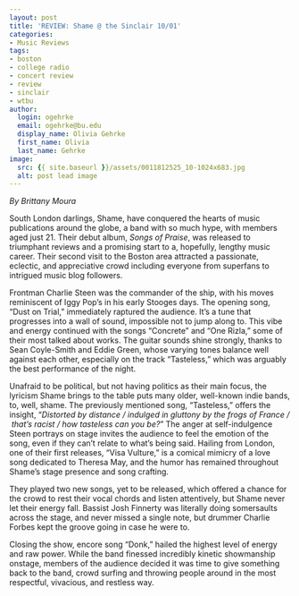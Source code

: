 ```yaml
---
layout: post
title: 'REVIEW: Shame @ the Sinclair 10/01'
categories:
- Music Reviews
tags:
- boston
- college radio
- concert review
- review
- sinclair
- wtbu
author:
  login: ogehrke
  email: ogehrke@bu.edu
  display_name: Olivia Gehrke
  first_name: Olivia
  last_name: Gehrke
image:
  src: {{ site.baseurl }}/assets/0011812525_10-1024x683.jpg
  alt: post lead image
---
```


_By Brittany Moura_

South London darlings, Shame, have conquered the hearts of music publications around the globe, a band with so much hype, with members aged just 21. Their debut album, _Songs of Praise_, was released to triumphant reviews and a promising start to a, hopefully, lengthy music career. Their second visit to the Boston area attracted a passionate, eclectic, and appreciative crowd including everyone from superfans to intrigued music blog followers.

Frontman Charlie Steen was the commander of the ship, with his moves reminiscent of Iggy Pop’s in his early Stooges days. The opening song, “Dust on Trial,” immediately raptured the audience. It’s a tune that progresses into a wall of sound, impossible not to jump along to. This vibe and energy continued with the songs “Concrete” and “One Rizla,” some of their most talked about works. The guitar sounds shine strongly, thanks to Sean Coyle-Smith and Eddie Green, whose varying tones balance well against each other, especially on the track “Tasteless,” which was arguably the best performance of the night.

Unafraid to be political, but not having politics as their main focus, the lyricism Shame brings to the table puts many older, well-known indie bands, to, well, shame. The previously mentioned song, “Tasteless,” offers the insight, “_Distorted by distance / indulged in gluttony by the frogs of France /  that’s racist / how tasteless can you be?_” The anger at self-indulgence Steen portrays on stage invites the audience to feel the emotion of the song, even if they can’t relate to what’s being said. Hailing from London, one of their first releases, “Visa Vulture,” is a comical mimicry of a love song dedicated to Theresa May, and the humor has remained throughout Shame’s stage presence and song crafting.

They played two new songs, yet to be released, which offered a chance for the crowd to rest their vocal chords and listen attentively, but Shame never let their energy fall. Bassist Josh Finnerty was literally doing somersaults across the stage, and never missed a single note, but drummer Charlie Forbes kept the groove going in case he were to.

Closing the show, encore song “Donk,” hailed the highest level of energy and raw power. While the band finessed incredibly kinetic showmanship onstage, members of the audience decided it was time to give something back to the band, crowd surfing and throwing people around in the most respectful, vivacious, and restless way.